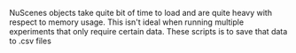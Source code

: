 NuScenes objects take quite bit of time to load and are quite heavy with respect to memory usage.
This isn't ideal when running multiple experiments that only require certain data. 
These scripts is to save that data to .csv files
